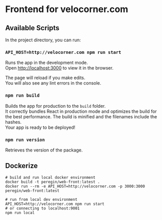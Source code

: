 # Frontend for velocorner.com

## Available Scripts
In the project directory, you can run:

### `API_HOST=http://velocorner.com npm run start`
Runs the app in the development mode.<br />
Open [http://localhost:3000](http://localhost:3000) to view it in the browser.

The page will reload if you make edits.<br />
You will also see any lint errors in the console.

### `npm run build`
Builds the app for production to the `build` folder.<br />
It correctly bundles React in production mode and optimizes the build for the best performance.
The build is minified and the filenames include the hashes.<br />
Your app is ready to be deployed!

### `npm run version`
Retrieves the version of the package.

## Dockerize

```shell script
# build and run local docker environment
docker build -t peregin/web-front:latest .
docker run --rm -e API_HOST=http://velocorner.com -p 3000:3000 peregin/web-front:latest

# run from local dev environment
API_HOST=http://velocorner.com npm run start
# or connecting to localhost:9001
npm run local
```

